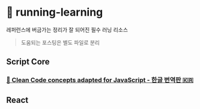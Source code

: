 # 🏃 running-learning

레퍼런스에 버금가는 정리가 잘 되어진 필수 러닝 리소스

> 도움되는 포스팅은 별도 파일로 분리

## Script Core

### [🛁 Clean Code concepts adapted for JavaScript - 한글 번역판 🇰🇷](https://github.com/qkraudghgh/clean-code-javascript-ko)

## React

